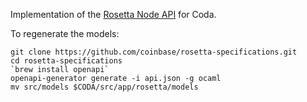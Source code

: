 Implementation of the [Rosetta Node API](https://www.rosetta-api.org/docs/node_api_introduction.html) for Coda.

To regenerate the models:
```
git clone https://github.com/coinbase/rosetta-specifications.git
cd rosetta-specifications
`brew install openapi`
openapi-generator generate -i api.json -g ocaml
mv src/models $CODA/src/app/rosetta/models
```
